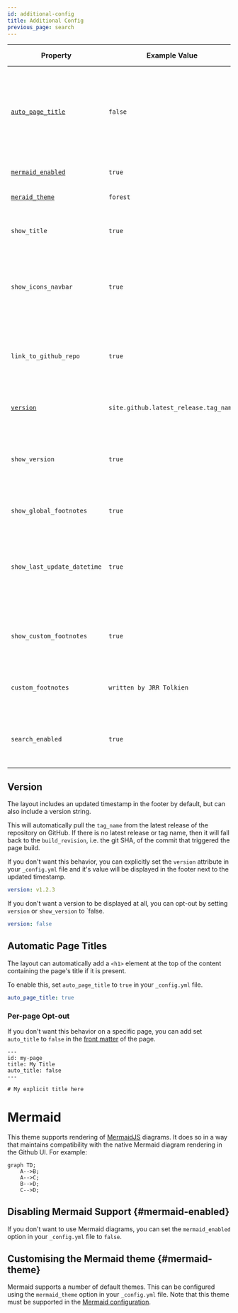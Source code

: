 ```yaml
---
id: additional-config
title: Additional Config
previous_page: search
---
```


| Property                                    | Example Value                               |short description                                       |
| ------------------------------------------- | ------------------------------------- |--------------------------------------------------------------|
| [`auto_page_title`](#automatic-page-titles) | `false` |if true the title (with hyperlink to home) is present in all pages, otherwise just in the home (index.md)| 
| [`mermaid_enabled`](#mermaid-enabled)       | `true`                                |if true you can use mermaid                                   |
| [`meraid_theme`](#mermaid-theme)            | `forest`                              |theme for mermaid                                             |
| `show_title`          | `true`                                |if true the title is always in the footnotes                  |
| `show_icons_navbar`     | `true`                                |if true the icons navbar is diplayed (needed by link to repo) |
| `link_to_github_repo`   | `true`                                |if true, and if the icons navabar is true, a link to the website repo is showed |
| [`version`](#version)        | `site.github.latest_release.tag_name` |version name (as v.3.4.0)                                     | 
| `show_version`     | `true`                                |if true, and global footnotes is true,  the version name is showed in footnotes |
| `show_global_footnotes`       | `true`                                |if true you can use footnotes  |
| `show_last_update_datetime`      | `true`            |if true the datetime of the last change in the webpage is showed in the footnotes  |
| `show_custom_footnotes`       | `true`                                |if true the custom footnotes are showed in the footnotes  |
| `custom_footnotes`      | `written by JRR Tolkien`              |any other text you want to show in the footnotes     |
| `search_enabled`    | `true`                                |if true the search query is displayed at top-right corner |

## Version

The layout includes an updated timestamp in the footer by default, but can also include a version
string.

This will automatically pull the `tag_name` from the latest release of the repository on GitHub. If
there is no latest release or tag name, then it will fall back to the `build_revision`, i.e. the
git SHA, of the commit that triggered the page build.

If you don't want this behavior, you can explicitly set the `version` attribute in your
`_config.yml` file and it's value will be displayed in the footer next to the updated timestamp.

```yaml
version: v1.2.3
```

If you don't want a version to be displayed at all, you can opt-out by setting `version` or `show_version` to `false.

```yaml
version: false
```

## Automatic Page Titles

The layout can automatically add a `<h1>` element at the top of the content containing the page's
title if it is present.

To enable this, set `auto_page_title` to `true` in your `_config.yml` file.

```yaml
auto_page_title: true
```

### Per-page Opt-out

If you don't want this behavior on a specific page, you can add set `auto_title` to `false` in the
[front matter](https://docs.github.com/en/github/working-with-github-pages/about-github-pages-and-jekyll#front-matter)
of the page.

```
---
id: my-page
title: My Title
auto_title: false
---

# My explicit title here

```

# Mermaid
This theme supports rendering of [MermaidJS](https://mermaid-js.github.io/) diagrams. It does so in a way that maintains compatibility with the native Mermaid diagram rendering in the Github UI. For example:

```mermaid
graph TD;
    A-->B;
    A-->C;
    B-->D;
    C-->D;
```

## Disabling Mermaid Support {#mermaid-enabled}
If you don't want to use Mermaid diagrams, you can set the `mermaid_enabled` option in your `_config.yml` file to `false`.

## Customising the Mermaid theme {#mermaid-theme}
Mermaid supports a number of default themes. This can be configured using the `mermaid_theme` option in your `_config.yml` file. Note that this theme must be supported in the [Mermaid configuration](https://mermaid-js.github.io/mermaid/#/./Setup?id=theme).
